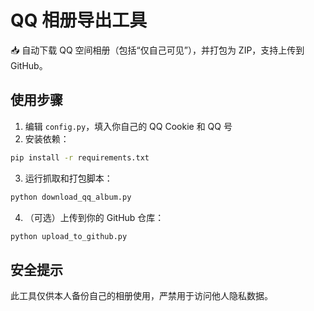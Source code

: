 # QQ 相册导出工具

📥 自动下载 QQ 空间相册（包括“仅自己可见”），并打包为 ZIP，支持上传到 GitHub。

## 使用步骤

1. 编辑 `config.py`，填入你自己的 QQ Cookie 和 QQ 号
2. 安装依赖：

```bash
pip install -r requirements.txt
```

3. 运行抓取和打包脚本：

```bash
python download_qq_album.py
```

4. （可选）上传到你的 GitHub 仓库：

```bash
python upload_to_github.py
```

## 安全提示

此工具仅供本人备份自己的相册使用，严禁用于访问他人隐私数据。
